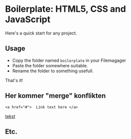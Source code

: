 # Boilerplate: HTML5, CSS and JavaScript

Here's a quick start for any project.



## Usage

* Copy the folder named `boilerplate` in your Filemagager
* Paste the folder somewhere suitable.
* Rename the folder to something usefull.

That's it!

## Her kommer "merge" konflikten

~~~~~
<a href="#">  Link text here </a>
~~~~~

[tekst](https://multimusen.dk)

## Etc.
